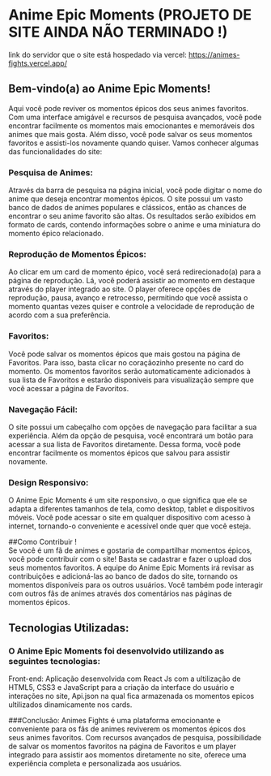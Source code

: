 # Anime Epic Moments  (PROJETO DE SITE AINDA NÃO TERMINADO !)<br>
link do servidor que o site está hospedado via vercel: https://animes-fights.vercel.app/

## Bem-vindo(a) ao Anime Epic Moments!<br>
Aqui você pode reviver os momentos épicos dos seus animes favoritos. Com uma interface amigável e recursos de pesquisa avançados, você pode encontrar facilmente os momentos mais emocionantes e memoráveis dos animes que mais gosta. Além disso, você pode salvar os seus momentos favoritos e assisti-los novamente quando quiser. Vamos conhecer algumas das funcionalidades do site:

### Pesquisa de Animes: <br>
Através da barra de pesquisa na página inicial, você pode digitar o nome do anime que deseja encontrar momentos épicos. O site possui um vasto banco de dados de animes populares e clássicos, então as chances de encontrar o seu anime favorito são altas. Os resultados serão exibidos em formato de cards, contendo informações sobre o anime e uma miniatura do momento épico relacionado.

### Reprodução de Momentos Épicos: <br>
Ao clicar em um card de momento épico, você será redirecionado(a) para a página de reprodução. Lá, você poderá assistir ao momento em destaque através do player integrado ao site. O player oferece opções de reprodução, pausa, avanço e retrocesso, permitindo que você assista o momento quantas vezes quiser e controle a velocidade de reprodução de acordo com a sua preferência.

### Favoritos: <br>
Você pode salvar os momentos épicos que mais gostou na página de Favoritos. Para isso, basta clicar no coraçãozinho presente no card do momento. Os momentos favoritos serão automaticamente adicionados à sua lista de Favoritos e estarão disponíveis para visualização sempre que você acessar a página de Favoritos.

### Navegação Fácil: <br>
O site possui um cabeçalho com opções de navegação para facilitar a sua experiência. Além da opção de pesquisa, você encontrará um botão para acessar a sua lista de Favoritos diretamente. Dessa forma, você pode encontrar facilmente os momentos épicos que salvou para assistir novamente.

### Design Responsivo: <br>
O Anime Epic Moments é um site responsivo, o que significa que ele se adapta a diferentes tamanhos de tela, como desktop, tablet e dispositivos móveis. Você pode acessar o site em qualquer dispositivo com acesso à internet, tornando-o conveniente e acessível onde quer que você esteja.

##Como Contribuir ! <br>
Se você é um fã de animes e gostaria de compartilhar momentos épicos, você pode contribuir com o site! Basta se cadastrar e fazer o upload dos seus momentos favoritos. A equipe do Anime Epic Moments irá revisar as contribuições e adicioná-las ao banco de dados do site, tornando os momentos disponíveis para os outros usuários. Você também pode interagir com outros fãs de animes através dos comentários nas páginas de momentos épicos.

## Tecnologias Utilizadas: <br>
### O Anime Epic Moments foi desenvolvido utilizando as seguintes tecnologias: <br>

Front-end: Aplicação desenvolvida com React Js com a ultilização de HTML5, CSS3 e JavaScript para a criação da interface do usuário e interações no site, Api.json na qual fica armazenada os momentos epicos ultilizados dinamicamente nos cards.

###Conclusão:
Animes Fights é uma plataforma emocionante e conveniente para os fãs de animes reviverem os momentos épicos dos seus animes favoritos. Com recursos avançados de pesquisa, possibilidade de salvar os momentos favoritos na página de Favoritos e um player integrado para assistir aos momentos diretamente no site, oferece uma experiência completa e personalizada aos usuários.
